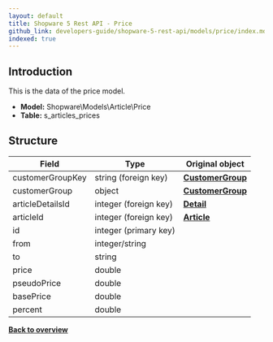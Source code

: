 ```yaml
---
layout: default
title: Shopware 5 Rest API - Price
github_link: developers-guide/shopware-5-rest-api/models/price/index.md
indexed: true
---
```


## Introduction

This is the data of the price model.

* **Model:** Shopware\Models\Article\Price
* **Table:** s_articles_prices


## Structure

| Field               | Type                  | Original object                                       |
|---------------------|-----------------------|-------------------------------------------------------|
| customerGroupKey	  | string (foreign key)  | **[CustomerGroup](./customer-group)** |
| customerGroup       | object                | **[CustomerGroup](./customer-group)** |
| articleDetailsId    | integer (foreign key) | **[Detail](./article-detail)** |
| articleId           | integer (foreign key) | **[Article](../api-resources-article)**               |
| id                  | integer (primary key) |                                                       |
| from                | integer/string        |                                                       |
| to                  | string                |                                                       |
| price               | double                |                                                       |
| pseudoPrice         | double                |                                                       |
| basePrice           | double                |                                                       |
| percent             | double                |                                                       |

**[Back to overview](../)**